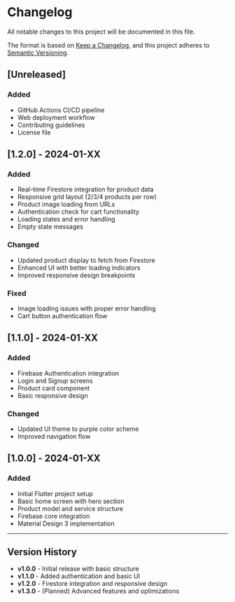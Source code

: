 # Changelog

All notable changes to this project will be documented in this file.

The format is based on [Keep a Changelog](https://keepachangelog.com/en/1.0.0/),
and this project adheres to [Semantic Versioning](https://semver.org/spec/v2.0.0.html).

## [Unreleased]

### Added
- GitHub Actions CI/CD pipeline
- Web deployment workflow
- Contributing guidelines
- License file

## [1.2.0] - 2024-01-XX

### Added
- Real-time Firestore integration for product data
- Responsive grid layout (2/3/4 products per row)
- Product image loading from URLs
- Authentication check for cart functionality
- Loading states and error handling
- Empty state messages

### Changed
- Updated product display to fetch from Firestore
- Enhanced UI with better loading indicators
- Improved responsive design breakpoints

### Fixed
- Image loading issues with proper error handling
- Cart button authentication flow

## [1.1.0] - 2024-01-XX

### Added
- Firebase Authentication integration
- Login and Signup screens
- Product card component
- Basic responsive design

### Changed
- Updated UI theme to purple color scheme
- Improved navigation flow

## [1.0.0] - 2024-01-XX

### Added
- Initial Flutter project setup
- Basic home screen with hero section
- Product model and service structure
- Firebase core integration
- Material Design 3 implementation

---

## Version History

- **v1.0.0** - Initial release with basic structure
- **v1.1.0** - Added authentication and basic UI
- **v1.2.0** - Firestore integration and responsive design
- **v1.3.0** - (Planned) Advanced features and optimizations
